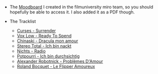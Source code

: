 * The [Moodboard](https://miro.com/app/board/o9J_linmyDc=/) I created in the filmuniversity miro team, so you should hopefully be able to access it. I also added it as a PDF though.  
  
* The Tracklist
    * [Curses - Surrender](https://www.youtube.com/watch?v=7ailoJ5X_2E)
    * [Vox Low - Ready To Spend](https://www.youtube.com/watch?v=sacXfb13ZJY)
    * [Chinaski - Dracula mon amour](https://www.youtube.com/watch?v=QehXmUJRGLA)
    * [Stereo Total - Ich bin nackt](https://www.youtube.com/watch?v=KkviZFys2HU)  
    * [Nichts - Radio](https://www.youtube.com/watch?v=f45eaDOHCkE)
    * [Potpourri - Ich bin durchsichtig](https://www.youtube.com/watch?v=eBz5HvErwZ4)
    * [Alexander Robotnick - Problèmes D'Amour](https://www.youtube.com/watch?v=oX1Vge8zAjw)
    * [Roland Bocquet - Le Flipper Amoureux](https://www.youtube.com/watch?v=EdP0KJGice0)